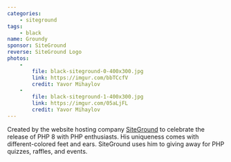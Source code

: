 ```yaml
---
categories:
    - siteground
tags:
    - black
name: Groundy
sponsor: SiteGround
reverse: SiteGround Logo
photos:
    -
        file: black-siteground-0-400x300.jpg
        link: https://imgur.com/bbTCcfV
        credit: Yavor Mihaylov
    -
        file: black-siteground-1-400x300.jpg
        link: https://imgur.com/05aLjFL
        credit: Yavor Mihaylov
---
```

Created by the website hosting company [SiteGround](https://www.siteground.com) to celebrate the release of PHP 8 with PHP enthusiasts. His uniqueness comes with different-colored feet and ears. SiteGround uses him to giving away for PHP quizzes, raffles, and events.
